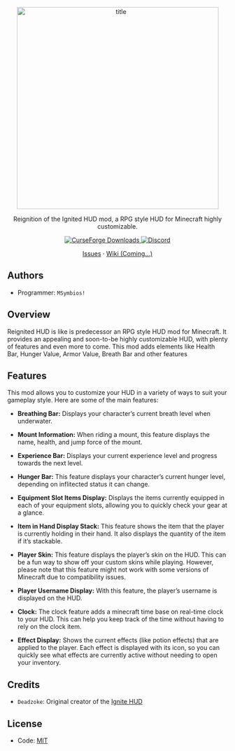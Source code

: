 <p align="center">
    <img width="461" src="https://i.imgur.com/oGqWMF1.png" alt="title">
</p>

<p align="center">Reignition of the Ignited HUD mod, a RPG style HUD for Minecraft highly customizable.</p>

<p align="center">
    <a href="https://www.curseforge.com/minecraft/mc-mods/reignited-hud">
        <img alt="CurseForge Downloads" src="https://img.shields.io/curseforge/dt/1014664?logo=CurseForge">
    </a>
    <a href="https://discord.gg/KdZZMj89bU">
        <img alt="Discord" src="https://img.shields.io/discord/1156134479149158402?logo=Discord">
    </a>
</p>

<p align="center">
    <a href="https://github.com/heria-zone/reignited-hud/issues">Issues</a>    ·
    <a href="#">Wiki (Coming...)</a>
</p>

## Authors
- Programmer: `MSymbios!`

## Overview

Reignited HUD is like is predecessor an RPG style HUD mod for Minecraft. It provides an appealing and soon-to-be highly customizable HUD, with plenty of features and even more to come. This mod adds elements like Health Bar, Hunger Value, Armor Value, Breath Bar and other features

## Features

This mod allows you to customize your HUD in a variety of ways to suit your gameplay style. Here are some of the main features:

- **Breathing Bar:** Displays your character’s current breath level when underwater.

- **Mount Information:** When riding a mount, this feature displays the name, health, and jump force of the mount.

- **Experience Bar:** Displays your current experience level and progress towards the next level.

- **Hunger Bar:** This feature displays your character’s current hunger level, depending on inflitected status it can change.

- **Equipment Slot Items Display:** Displays the items currently equipped in each of your equipment slots, allowing you to quickly check your gear at a glance.

- **Item in Hand Display Stack:** This feature shows the item that the player is currently holding in their hand. It also displays the quantity of the item if it’s stackable.

- **Player Skin:** This feature displays the player’s skin on the HUD. This can be a fun way to show off your custom skins while playing. However, please note that this feature might not work with some versions of Minecraft due to compatibility issues.

- **Player Username Display:** With this feature, the player’s username is displayed on the HUD. 

- **Clock:** The clock feature adds a minecraft time base on real-time clock to your HUD. This can help you keep track of the time without having to rely on the clock item.

- **Effect Display:** Shows the current effects (like potion effects) that are applied to the player. Each effect is displayed with its icon, so you can quickly see what effects are currently active without needing to open your inventory.

## Credits
- `Deadzoke`: Original creator of the [Ignite HUD](https://www.curseforge.com/minecraft/mc-mods/ignitehud)

## License
- Code: [MIT](https://www.mit.edu/~amini/LICENSE.md)